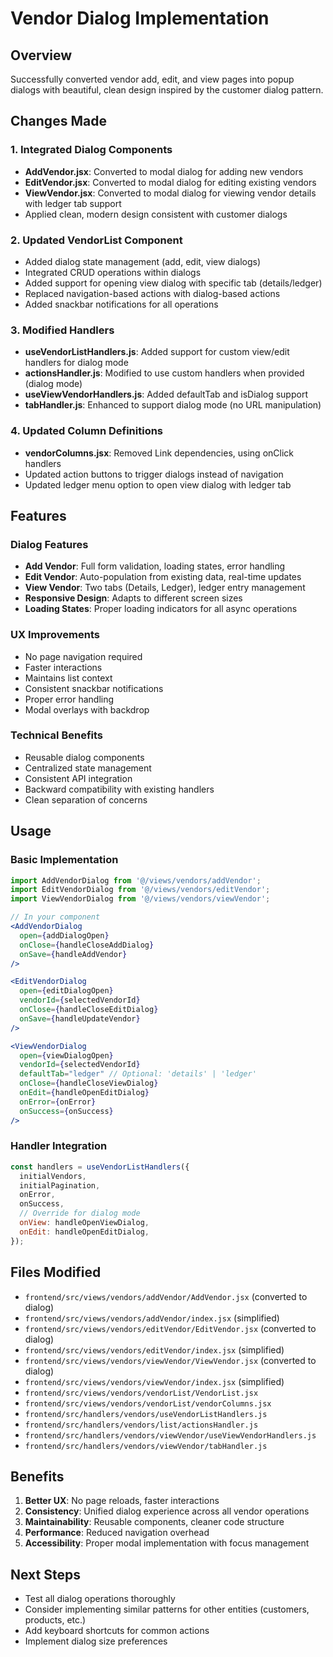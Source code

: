 # Vendor Dialog Implementation

## Overview
Successfully converted vendor add, edit, and view pages into popup dialogs with beautiful, clean design inspired by the customer dialog pattern.

## Changes Made

### 1. Integrated Dialog Components
- **AddVendor.jsx**: Converted to modal dialog for adding new vendors
- **EditVendor.jsx**: Converted to modal dialog for editing existing vendors  
- **ViewVendor.jsx**: Converted to modal dialog for viewing vendor details with ledger tab support
- Applied clean, modern design consistent with customer dialogs

### 2. Updated VendorList Component
- Added dialog state management (add, edit, view dialogs)
- Integrated CRUD operations within dialogs
- Added support for opening view dialog with specific tab (details/ledger)
- Replaced navigation-based actions with dialog-based actions
- Added snackbar notifications for all operations

### 3. Modified Handlers
- **useVendorListHandlers.js**: Added support for custom view/edit handlers for dialog mode
- **actionsHandler.js**: Modified to use custom handlers when provided (dialog mode)
- **useViewVendorHandlers.js**: Added defaultTab and isDialog support
- **tabHandler.js**: Enhanced to support dialog mode (no URL manipulation)

### 4. Updated Column Definitions
- **vendorColumns.jsx**: Removed Link dependencies, using onClick handlers
- Updated action buttons to trigger dialogs instead of navigation
- Updated ledger menu option to open view dialog with ledger tab

## Features

### Dialog Features
- **Add Vendor**: Full form validation, loading states, error handling
- **Edit Vendor**: Auto-population from existing data, real-time updates
- **View Vendor**: Two tabs (Details, Ledger), ledger entry management
- **Responsive Design**: Adapts to different screen sizes
- **Loading States**: Proper loading indicators for all async operations

### UX Improvements
- No page navigation required
- Faster interactions
- Maintains list context
- Consistent snackbar notifications
- Proper error handling
- Modal overlays with backdrop

### Technical Benefits
- Reusable dialog components
- Centralized state management
- Consistent API integration
- Backward compatibility with existing handlers
- Clean separation of concerns

## Usage

### Basic Implementation
```jsx
import AddVendorDialog from '@/views/vendors/addVendor';
import EditVendorDialog from '@/views/vendors/editVendor';
import ViewVendorDialog from '@/views/vendors/viewVendor';

// In your component
<AddVendorDialog
  open={addDialogOpen}
  onClose={handleCloseAddDialog}
  onSave={handleAddVendor}
/>

<EditVendorDialog
  open={editDialogOpen}
  vendorId={selectedVendorId}
  onClose={handleCloseEditDialog}
  onSave={handleUpdateVendor}
/>

<ViewVendorDialog
  open={viewDialogOpen}
  vendorId={selectedVendorId}
  defaultTab="ledger" // Optional: 'details' | 'ledger'
  onClose={handleCloseViewDialog}
  onEdit={handleOpenEditDialog}
  onError={onError}
  onSuccess={onSuccess}
/>
```

### Handler Integration
```jsx
const handlers = useVendorListHandlers({
  initialVendors,
  initialPagination,
  onError,
  onSuccess,
  // Override for dialog mode
  onView: handleOpenViewDialog,
  onEdit: handleOpenEditDialog,
});
```

## Files Modified
- `frontend/src/views/vendors/addVendor/AddVendor.jsx` (converted to dialog)
- `frontend/src/views/vendors/addVendor/index.jsx` (simplified)
- `frontend/src/views/vendors/editVendor/EditVendor.jsx` (converted to dialog)
- `frontend/src/views/vendors/editVendor/index.jsx` (simplified)
- `frontend/src/views/vendors/viewVendor/ViewVendor.jsx` (converted to dialog)
- `frontend/src/views/vendors/viewVendor/index.jsx` (simplified)
- `frontend/src/views/vendors/vendorList/VendorList.jsx`
- `frontend/src/views/vendors/vendorList/vendorColumns.jsx`
- `frontend/src/handlers/vendors/useVendorListHandlers.js`
- `frontend/src/handlers/vendors/list/actionsHandler.js`
- `frontend/src/handlers/vendors/viewVendor/useViewVendorHandlers.js`
- `frontend/src/handlers/vendors/viewVendor/tabHandler.js`

## Benefits
1. **Better UX**: No page reloads, faster interactions
2. **Consistency**: Unified dialog experience across all vendor operations
3. **Maintainability**: Reusable components, cleaner code structure
4. **Performance**: Reduced navigation overhead
5. **Accessibility**: Proper modal implementation with focus management

## Next Steps
- Test all dialog operations thoroughly
- Consider implementing similar patterns for other entities (customers, products, etc.)
- Add keyboard shortcuts for common actions
- Implement dialog size preferences
